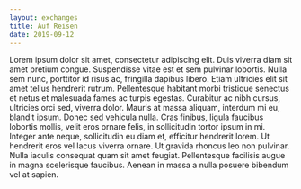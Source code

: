 ```yaml
---
layout: exchanges
title: Auf Reisen
date: 2019-09-12
---
```



Lorem ipsum dolor sit amet, consectetur adipiscing elit. Duis viverra diam sit amet pretium congue. Suspendisse vitae est et sem pulvinar lobortis. Nulla sem nunc, porttitor id risus ac, fringilla dapibus libero. Etiam ultricies elit sit amet tellus hendrerit rutrum. Pellentesque habitant morbi tristique senectus et netus et malesuada fames ac turpis egestas. Curabitur ac nibh cursus, ultricies orci sed, viverra dolor. Mauris at massa aliquam, interdum mi eu, blandit ipsum. Donec sed vehicula nulla. Cras finibus, ligula faucibus lobortis mollis, velit eros ornare felis, in sollicitudin tortor ipsum in mi. Integer ante neque, sollicitudin eu diam et, efficitur hendrerit lorem. Ut hendrerit eros vel lacus viverra ornare. Ut gravida rhoncus leo non pulvinar. Nulla iaculis consequat quam sit amet feugiat. Pellentesque facilisis augue in magna scelerisque faucibus. Aenean in massa a nulla posuere bibendum vel at sapien.
